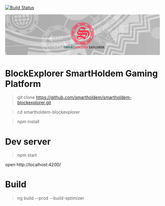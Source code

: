 
[![Build Status](https://travis-ci.org/smartholdem/smartholdem-blockexplorer.svg?branch=mainnet)](https://travis-ci.org/smartholdem/smartholdem-blockexplorer)

[![Block Explorer](https://github.com/smartholdem/smartmedia/blob/master/mediakit/sh_explorer.jpg)](https://blockexplorer.smartholdem.io/)

# BlockExplorer SmartHoldem Gaming Platform


> git clone https://github.com/smartholdem/smartholdem-blockexplorer.git

> cd smartholdem-blockexplorer 

> npm install


# Dev server
> npm start

open http://localhost:4200/

# Build

> ng build --prod --build-optimizer
